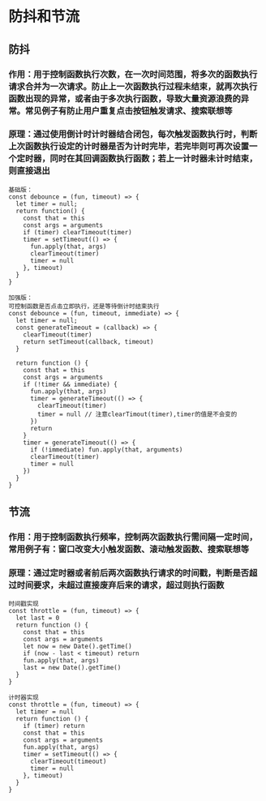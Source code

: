 # 防抖和节流

## 防抖

### 作用：用于控制函数执行次数，在一次时间范围，将多次的函数执行请求合并为一次请求。防止上一次函数执行过程未结束，就再次执行函数出现的异常，或者由于多次执行函数，导致大量资源浪费的异常。常见例子有防止用户重复点击按钮触发请求、搜索联想等

### 原理：通过使用倒计时计时器结合闭包，每次触发函数执行时，判断上次函数执行设定的计时器是否为计时完毕，若完毕则可再次设置一个定时器，同时在其回调函数执行函数；若上一计时器未计时结束，则直接退出

```[js]
基础版：
const debounce = (fun, timeout) => {
  let timer = null;
  return function() {
    const that = this
    const args = arguments
    if (timer) clearTimeout(timer)
    timer = setTimeout(() => {
      fun.apply(that, args)
      clearTimeout(timer)
      timer = null
    }, timeout)
  }
}

加强版：
可控制函数是否点击立即执行，还是等待倒计时结束执行
const debounce = (fun, timeout, immediate) => {
  let timer = null;
  const generateTimeout = (callback) => {
    clearTimeout(timer)
    return setTimeout(callback, timeout)
  }

  return function () {
    const that = this
    const args = arguments
    if (!timer && immediate) {
      fun.apply(that, args)
      timer = generateTimeout(() => {
        clearTimeout(timer)
        timer = null // 注意clearTimout(timer),timer的值是不会变的
      })
      return
    }
    timer = generateTimeout(() => {
      if (!immediate) fun.apply(that, arguments)
      clearTimeout(timer)
      timer = null
    })
  }
}
```

## 节流

### 作用：用于控制函数执行频率，控制两次函数执行需间隔一定时间，常用例子有：窗口改变大小触发函数、滚动触发函数、搜索联想等

### 原理：通过定时器或者前后两次函数执行请求的时间戳，判断是否超过时间要求，未超过直接废弃后来的请求，超过则执行函数

```[js]
时间戳实现
const throttle = (fun, timeout) => {
  let last = 0
  return function () {
    const that = this
    const args = arguments
    let now = new Date().getTime()
    if (now - last < timeout) return
    fun.apply(that, args)
    last = new Date().getTime()
  }
}

计时器实现
const throttle = (fun, timeout) => {
  let timer = null
  return function () {
    if (timer) return
    const that = this
    const args = arguments
    fun.apply(that, args)
    timer = setTimeout(() => {
      clearTimeout(timeout)
      timer = null
    }, timeout)
  }
}
```

